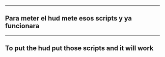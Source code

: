 --------------------------------------------------------
Para meter el hud mete esos scripts y ya funcionara 
--------------------------------------------------------

--------------------------------------------------------
To put the hud put those scripts and it will work
--------------------------------------------------------

